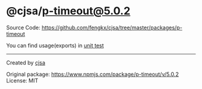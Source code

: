 # @cjsa/p-timeout@5.0.2

Source Code: https://github.com/fengkx/cjsa/tree/master/packages/p-timeout

You can find usage(exports) in [unit test](https://github.com/fengkx/cjsa/tree/master/packages/p-timeout/test/pkg.test.js)

---

Created by [cjsa](https://github.com/fengkx/cjsa/)

Original package: https://www.npmjs.com/package/p-timeout/v/5.0.2
License: MIT
